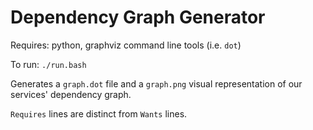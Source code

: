 Dependency Graph Generator
==========================

Requires: python, graphviz command line tools (i.e. `dot`)

To run: `./run.bash`

Generates a `graph.dot` file and a `graph.png` visual representation of our services' dependency graph.

`Requires` lines are distinct from `Wants` lines.
